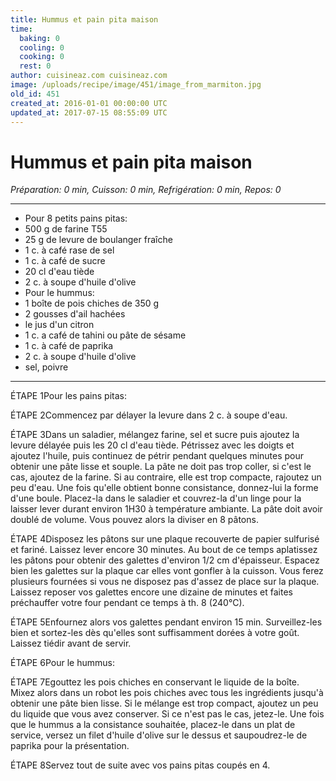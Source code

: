 ```yaml
---
title: Hummus et pain pita maison 
time:
  baking: 0
  cooling: 0
  cooking: 0
  rest: 0
author: cuisineaz.com cuisineaz.com
image: /uploads/recipe/image/451/image_from_marmiton.jpg
old_id: 451
created_at: 2016-01-01 00:00:00 UTC
updated_at: 2017-07-15 08:55:09 UTC
---
```


# Hummus et pain pita maison 

*Préparation: 0 min, Cuisson: 0 min, Refrigération: 0 min, Repos: 0*

---

- Pour 8 petits pains pitas:
- 500 g de farine T55
- 25 g de levure de boulanger fraîche
- 1 c. à café rase de sel
- 1 c. à café de sucre
- 20 cl d'eau tiède
- 2 c. à soupe d'huile d'olive
- Pour le hummus:
- 1 boîte de pois chiches de 350 g
- 2 gousses d'ail hachées
- le jus d'un citron
- 1 c. a café de tahini ou pâte de sésame
- 1 c. à café de paprika
- 2 c. à soupe d'huile d'olive
- sel, poivre

---

ÉTAPE 1Pour les pains pitas:

ÉTAPE 2Commencez par délayer la levure dans 2 c. à soupe d'eau.

ÉTAPE 3Dans un saladier, mélangez farine, sel et sucre puis ajoutez la levure délayée puis les 20 cl d'eau tiède. Pétrissez avec les doigts et ajoutez l'huile, puis continuez de pétrir pendant quelques minutes pour obtenir une pâte lisse et souple. La pâte ne doit pas trop coller, si c'est le cas, ajoutez de la farine. Si au contraire, elle est trop compacte, rajoutez un peu d'eau. Une fois qu'elle obtient bonne consistance, donnez-lui la forme d'une boule. Placez-la dans le saladier et couvrez-la d'un linge pour la laisser lever durant environ 1H30 à température ambiante. La pâte doit avoir doublé de volume. Vous pouvez alors la diviser en 8 pâtons.

ÉTAPE 4Disposez les pâtons sur une plaque recouverte de papier sulfurisé et fariné. Laissez lever encore 30 minutes. Au bout de ce temps aplatissez les pâtons pour obtenir des galettes d'environ 1/2 cm d'épaisseur. Espacez bien les galettes sur la plaque car elles vont gonfler à la cuisson. Vous ferez plusieurs fournées si vous ne disposez pas d'assez de place sur la plaque. Laissez reposer vos galettes encore une dizaine de minutes et faites préchauffer votre four pendant ce temps à th. 8 (240°C).

ÉTAPE 5Enfournez alors vos galettes pendant environ 15 min. Surveillez-les bien et sortez-les dès qu'elles sont suffisamment dorées à votre goût. Laissez tiédir avant de servir.

ÉTAPE 6Pour le hummus:

ÉTAPE 7Egouttez les pois chiches en conservant le liquide de la boîte. Mixez alors dans un robot les pois chiches avec tous les ingrédients jusqu'à obtenir une pâte bien lisse. Si le mélange est trop compact, ajoutez un peu du liquide que vous avez conserver. Si ce n'est pas le cas, jetez-le. Une fois que le hummus a la consistance souhaitée, placez-le dans un plat de service, versez un filet d'huile d'olive sur le dessus et saupoudrez-le de paprika pour la présentation.

ÉTAPE 8Servez tout de suite avec vos pains pitas coupés en 4.
